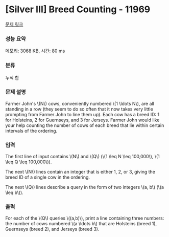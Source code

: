 # [Silver III] Breed Counting - 11969 

[문제 링크](https://www.acmicpc.net/problem/11969) 

### 성능 요약

메모리: 3068 KB, 시간: 80 ms

### 분류

누적 합

### 문제 설명

<p>Farmer John's \(N\) cows, conveniently numbered \(1 \ldots N\), are all standing in a row (they seem to do so often that it now takes very little prompting from Farmer John to line them up). Each cow has a breed ID: 1 for Holsteins, 2 for Guernseys, and 3 for Jerseys. Farmer John would like your help counting the number of cows of each breed that lie within certain intervals of the ordering.</p>

### 입력 

 <p>The first line of input contains \(N\) and \(Q\) (\(1 \leq N \leq 100,000\), \(1 \leq Q \leq 100,000\)).</p>

<p>The next \(N\) lines contain an integer that is either 1, 2, or 3, giving the breed ID of a single cow in the ordering.</p>

<p>The next \(Q\) lines describe a query in the form of two integers \(a, b\) (\(a \leq b\)).</p>

### 출력 

 <p>For each of the \(Q\) queries \((a,b)\), print a line containing three numbers: the number of cows numbered \(a \ldots b\) that are Holsteins (breed 1), Guernseys (breed 2), and Jerseys (breed 3).</p>

